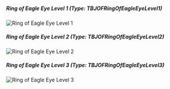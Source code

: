 ##### Ring of Eagle Eye Level 1 (Type: TBJOFRingOfEagleEyeLevel1)
![Ring of Eagle Eye Level 1](../images/ROFEE1.png "Ring of Eagle Eye Level1")
##### Ring of Eagle Eye Level 2 (Type: TBJOFRingOfEagleEyeLevel2)
![Ring of Eagle Eye Level 2](../images/ROFEE2.png "Ring of Eagle Eye Level2")
##### Ring of Eagle Eye Level 3 (Type: TBJOFRingOfEagleEyeLevel3)
![Ring of Eagle Eye Level 3](../images/ROFEE3.png "Ring of Eagle Eye Level3")